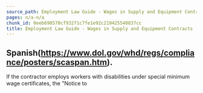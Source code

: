 ```yaml
---
source_path: Employment Law Guide - Wages in Supply and Equipment Contracts.md
pages: n/a-n/a
chunk_id: 0eeb690570cf932f1c7fe1e92c219425540837cc
title: Employment Law Guide - Wages in Supply and Equipment Contracts
---
```

## Spanish(https://www.dol.gov/whd/regs/compliance/posters/scaspan.htm).

If the contractor employs workers with disabilities under special minimum wage certiﬁcates, the "Notice to
